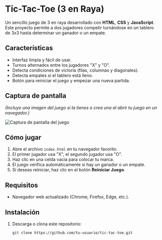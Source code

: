 # Tic-Tac-Toe (3 en Raya)

Un sencillo juego de 3 en raya desarrollado con **HTML**, **CSS** y **JavaScript**. Este proyecto permite a dos jugadores competir turnándose en un tablero de 3x3 hasta determinar un ganador o un empate.

## Características

- Interfaz limpia y fácil de usar.
- Turnos alternados entre los jugadores "X" y "O".
- Detecta condiciones de victoria (filas, columnas y diagonales).
- Detecta empates si el tablero está lleno.
- Botón para reiniciar el juego y empezar una nueva partida.

## Captura de pantalla

*(Incluye una imagen del juego si la tienes o crea una al abrir tu juego en un navegador.)*

![Captura de pantalla del juego](screenshot.png)

## Cómo jugar

1. Abre el archivo `index.html` en tu navegador favorito.
2. El primer jugador usa "X", el segundo jugador usa "O".
3. Haz clic en una celda vacía para colocar tu marca.
4. El juego verifica automáticamente si hay un ganador o un empate.
5. Si deseas reiniciar, haz clic en el botón **Reiniciar Juego**.

## Requisitos

- Navegador web actualizado (Chrome, Firefox, Edge, etc.).

## Instalación

1. Descarga o clona este repositorio:
   ```bash
   git clone https://github.com/tu-usuario/tic-tac-toe.git
